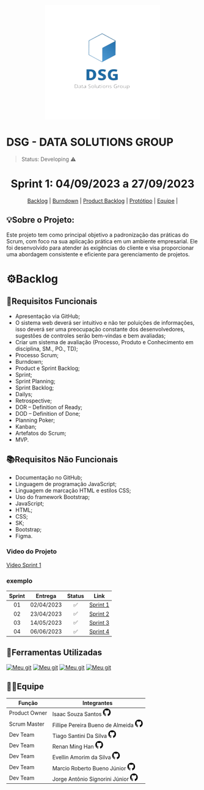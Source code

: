 <p align="center">
  <img src="img/DSG.png" width="300" height="300">
</p>
<h1>DSG - DATA SOLUTIONS GROUP</h1>
 
 > Status: Developing ⚠️

<h1 align="center"> Sprint 1: 04/09/2023 a 27/09/2023 </h1>
<p align="center"> 
    <a href="#backlog">Backlog</a> |
    <a href="#burndown">Burndown</a> |
    <a href="#pbacklog">Product Backlog</a> | 
    <a href="https://www.figma.com/file/lSciviyO60I1VUjzt5eolv/Untitled?type=design&node-id=0-1&mode=design&t=aED36n5W4qIogM8S-0" target="_blank" >Protótipo</a> |
    <a href="#equipe">Equipe</a> |
  
<h2>💡Sobre o Projeto:</h2>

Este projeto tem como principal objetivo a padronização das práticas do Scrum, com foco na sua aplicação prática em um ambiente empresarial. Ele foi desenvolvido para atender às exigências do cliente e visa proporcionar uma abordagem consistente e eficiente para gerenciamento de projetos.

<span id="backlog"></span>
<h1>⚙️Backlog</h1>

## 📝Requisitos Funcionais
* Apresentação via GitHub;
* O sistema web deverá ser intuitivo e não ter poluições de informações, isso deverá ser uma preocupação constante dos desenvolvedores, sugestões de controles serão bem-vindas e bem avaliadas;
* Criar um sistema de avaliação (Processo, Produto e Conhecimento em disciplina, SM., PO., TD);
* Processo Scrum;
* Burndown;
* Product e Sprint Backlog;
* Sprint;
* Sprint Planning;
* Sprint Backlog;
* Dailys;
* Retrospective;
* DOR – Definition of Ready;
* DOD – Definition of Done;
* Planning Poker;
* Kanban;
* Artefatos do Scrum;
* MVP.

## 📚Requisitos Não Funcionais
* Documentação no GitHub;
* Linguagem de programação JavaScript;
* Linguagem de marcação HTML e estilos CSS;
* Uso do framework Bootstrap;
* JavaScript;
* HTML;
* CSS;
* SK;
* Bootstrap;
* Figma.



<h3>Video do Projeto</h3>
<a href="https://www.youtube.com/watch?v=46nNDb-p_u4">Video Sprint 1</a>

### exemplo

**Sprint**  | **Entrega** | **Status**         | **Link**
:---------: | :------:    | :-------:          | :-------:
01          | 02/04/2023  | ✅  | <a href="https://github.com/ProManage-FatecSJC/pro-manager-documentation/blob/main/entreg%C3%A1veis/sprint1.md">Sprint 1</a> |
02          | 23/04/2023  | ✅  | <a href="https://github.com/ProManage-FatecSJC/pro-manager-documentation/blob/main/entreg%C3%A1veis/sprint2.md">Sprint 2</a>
03          | 14/05/2023  | ✅  | <a href="https://github.com/ProManage-FatecSJC/pro-manager-documentation/blob/main/entreg%C3%A1veis/sprint3.md">Sprint 3</a>
04          | 06/06/2023  | ✅  | <a href="https://github.com/ProManage-FatecSJC/pro-manager-documentation/blob/main/entreg%C3%A1veis/sprint4.md">Sprint 4</a>



## 🚀Ferramentas Utilizadas

[![Meu git](https://img.shields.io/badge/HTML-239120?style=for-the-badge&logo=html5&logoColor=white)]()
[![Meu git](https://img.shields.io/badge/CSS-239120?&style=for-the-badge&logo=css3&logoColor=white)]()
[![Meu git](https://img.shields.io/badge/JavaScript-F7DF1E?style=for-the-badge&logo=javascript&logoColor=black)]()
[![Meu git](https://img.shields.io/badge/Bootstrap-563D7C?style=for-the-badge&logo=bootstrap&logoColor=white)]()

## 👩‍💻Equipe

| Função         | Integrantes           |
| ---------------|-----------------------|
| Product Owner  | Isaac Souza Santos <a href="https://github.com/IsaacSs32" target="_blank"><img src="img/GIT.png" width=20px height=20px></a>        |
| Scrum Master    | Fillipe Pereira Bueno de Almeida <a href="https://github.com/FPbueno" target="_blank"><img src="img/GIT.png" width=20px height=20px></a>            |
| Dev Team | Tiago Santini Da Silva <a href="https://github.com/TiagoSan23" target="_blank"><img src="img/GIT.png" width=20px height=20px></a>        |
| Dev Team | Renan Ming Han <a href="https://github.com/MingRenan" target="_blank"><img src="img/GIT.png" width=20px height=20px></a>        |
| Dev Team     | Evellin Amorim da Silva <a href="https://github.com/evellsil" target="_blank"><img src="img/GIT.png" width=20px height=20px></a>        |
| Dev Team | Marcio Roberto Bueno Júnior <a href="https://github.com/MarcinBueno" target="_blank"><img src="img/GIT.png" width=20px height=20px></a>          |
| Dev Team   | Jorge Antônio Signorini Júnior <a href="https://github.com/JorgeJuniorSignorini" target="_blank"><img src="img/GIT.png" width=20px height=20px></a>        |










